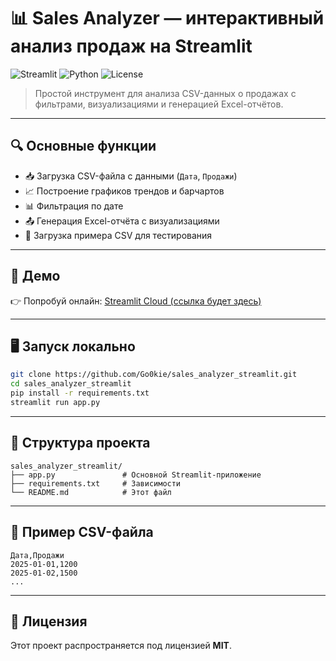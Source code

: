 
# 📊 Sales Analyzer — интерактивный анализ продаж на Streamlit

![Streamlit](https://img.shields.io/badge/Built%20with-Streamlit-ff4b4b?logo=streamlit&logoColor=white)
![Python](https://img.shields.io/badge/Python-3.11-blue?logo=python)
![License](https://img.shields.io/badge/License-MIT-green)

> Простой инструмент для анализа CSV-данных о продажах с фильтрами, визуализациями и генерацией Excel-отчётов.

---

## 🔍 Основные функции

- 📥 Загрузка CSV-файла с данными (`Дата`, `Продажи`)
- 📈 Построение графиков трендов и барчартов
- 📊 Фильтрация по дате
- 📤 Генерация Excel-отчёта с визуализациями
- 💾 Загрузка примера CSV для тестирования

---

## 🚀 Демо

👉 Попробуй онлайн: [Streamlit Cloud (ссылка будет здесь)](https://share.streamlit.io/Go0kie/sales_analyzer_streamlit/main/app.py)

---

## 🖥️ Запуск локально

```bash
git clone https://github.com/Go0kie/sales_analyzer_streamlit.git
cd sales_analyzer_streamlit
pip install -r requirements.txt
streamlit run app.py
```

---

## 📁 Структура проекта

```
sales_analyzer_streamlit/
├── app.py               # Основной Streamlit-приложение
├── requirements.txt     # Зависимости
└── README.md            # Этот файл
```

---

## 📌 Пример CSV-файла

```csv
Дата,Продажи
2025-01-01,1200
2025-01-02,1500
...
```

---

## 📃 Лицензия

Этот проект распространяется под лицензией **MIT**.
